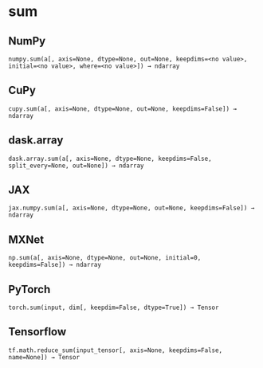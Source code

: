 # sum

## NumPy

```
numpy.sum(a[, axis=None, dtype=None, out=None, keepdims=<no value>, initial=<no value>, where=<no value>]) → ndarray
```

## CuPy

```
cupy.sum(a[, axis=None, dtype=None, out=None, keepdims=False]) → ndarray
```

## dask.array

```
dask.array.sum(a[, axis=None, dtype=None, keepdims=False, split_every=None, out=None]) → ndarray
```

## JAX

```
jax.numpy.sum(a[, axis=None, dtype=None, out=None, keepdims=False]) → ndarray
```

## MXNet

```
np.sum(a[, axis=None, dtype=None, out=None, initial=0, keepdims=False]) → ndarray
```

## PyTorch

```
torch.sum(input, dim[, keepdim=False, dtype=True]) → Tensor
```

## Tensorflow

```
tf.math.reduce_sum(input_tensor[, axis=None, keepdims=False, name=None]) → Tensor
```

